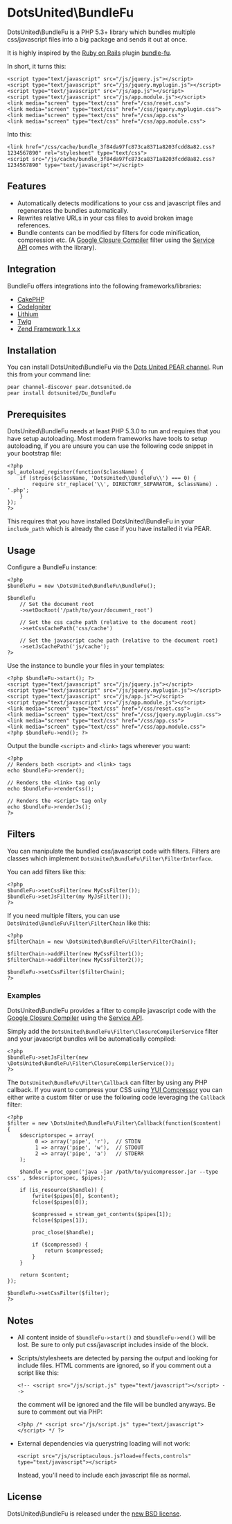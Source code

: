 DotsUnited\BundleFu
===========

DotsUnited\BundleFu is a PHP 5.3+ library which bundles multiple css/javascript files into a big package and sends it out at once.

It is highly inspired by the [Ruby on Rails](http://rubyonrails.org) plugin [bundle-fu](http://code.google.com/p/bundle-fu/).

In short, it turns this:

    <script type="text/javascript" src="/js/jquery.js"></script>
    <script type="text/javascript" src="/js/jquery.myplugin.js"></script>
    <script type="text/javascript" src="/js/app.js"></script>
    <script type="text/javascript" src="/js/app.module.js"></script>
    <link media="screen" type="text/css" href="/css/reset.css">
    <link media="screen" type="text/css" href="/css/jquery.myplugin.css">
    <link media="screen" type="text/css" href="/css/app.css">
    <link media="screen" type="text/css" href="/css/app.module.css">

Into this:

    <link href="/css/cache/bundle_3f84da97fc873ca8371a8203fcdd8a82.css?1234567890" rel="stylesheet" type="text/css">
    <script src="/js/cache/bundle_3f84da97fc873ca8371a8203fcdd8a82.css?1234567890" type="text/javascript"></script>

## Features ##

  * Automatically detects modifications to your css and javascript files and regenerates the bundles automatically.
  * Rewrites relative URLs in your css files to avoid broken image references.
  * Bundle contents can be modified by filters for code minification, compression etc. (A [Google Closure Compiler](http://code.google.com/closure/compiler/) filter using the [Service API](http://code.google.com/closure/compiler/docs/api-ref.html) comes with the library).

## Integration ##

BundleFu offers integrations into the following frameworks/libraries:

  * [CakePHP](https://github.com/dotsunited/du-bundlefu/tree/master/integration/cakephp/)
  * [CodeIgniter](https://github.com/dotsunited/du-bundlefu/tree/master/integration/codeigniter/)
  * [Lithium](https://github.com/dotsunited/du-bundlefu/tree/master/integration/lithium/)
  * [Twig](https://github.com/dotsunited/du-bundlefu/tree/master/integration/twig/)
  * [Zend Framework 1.x.x](https://github.com/dotsunited/du-bundlefu/tree/master/integration/zf1/)

## Installation ##

You can install DotsUnited\BundleFu via the [Dots United PEAR channel](http://pear.dotsunited.de). Run this from your command line:

    pear channel-discover pear.dotsunited.de
    pear install dotsunited/Du_BundleFu

## Prerequisites ##

DotsUnited\BundleFu needs at least PHP 5.3.0 to run and requires that you have setup autoloading. Most modern frameworks have tools to setup autoloading, if you are unsure you can use the following code snippet in your bootstrap file:

    <?php
    spl_autoload_register(function($className) {
        if (strpos($className, 'DotsUnited\\BundleFu\\') === 0) {
            require str_replace('\\', DIRECTORY_SEPARATOR, $className) . '.php';
        }
    });
    ?>

This requires that you have installed DotsUnited\BundleFu in your `include_path` which is already the case if you have installed it via PEAR.

## Usage ##

Configure a BundleFu instance:

    <?php
    $bundleFu = new \DotsUnited\BundleFu\BundleFu();

    $bundleFu
        // Set the document root
        ->setDocRoot('/path/to/your/document_root')

        // Set the css cache path (relative to the document root)
        ->setCssCachePath('css/cache')

        // Set the javascript cache path (relative to the document root)
        ->setJsCachePath('js/cache');
    ?>

Use the instance to bundle your files in your templates:

    <?php $bundleFu->start(); ?>
    <script type="text/javascript" src="/js/jquery.js"></script>
    <script type="text/javascript" src="/js/jquery.myplugin.js"></script>
    <script type="text/javascript" src="/js/app.js"></script>
    <script type="text/javascript" src="/js/app.module.js"></script>
    <link media="screen" type="text/css" href="/css/reset.css">
    <link media="screen" type="text/css" href="/css/jquery.myplugin.css">
    <link media="screen" type="text/css" href="/css/app.css">
    <link media="screen" type="text/css" href="/css/app.module.css">
    <?php $bundleFu->end(); ?>

Output the bundle `<script>` and `<link>` tags wherever you want:

    <?php
    // Renders both <script> and <link> tags
    echo $bundleFu->render();

    // Renders the <link> tag only
    echo $bundleFu->renderCss();

    // Renders the <script> tag only
    echo $bundleFu->renderJs();
    ?>

## Filters ##

You can manipulate the bundled css/javascript code with filters. Filters are classes which implement `DotsUnited\BundleFu\Filter\FilterInterface`.

You can add filters like this:

    <?php
    $bundleFu->setCssFilter(new MyCssFilter());
    $bundleFu->setJsFilter(my MyJsFilter());
    ?>

If you need multiple filters, you can use `DotsUnited\BundleFu\Filter\FilterChain` like this:

    <?php
    $filterChain = new \DotsUnited\BundleFu\Filter\FilterChain();

    $filterChain->addFilter(new MyCssFilter1());
    $filterChain->addFilter(new MyCssFilter2());

    $bundleFu->setCssFilter($filterChain);
    ?>

### Examples ###

DotsUnited\BundleFu provides a filter to compile javascript code with the [Google Closure Compiler](http://code.google.com/closure/compiler/) using the [Service API](http://code.google.com/closure/compiler/docs/api-ref.html).

Simply add the `DotsUnited\BundleFu\Filter\ClosureCompilerService` filter and your javascript bundles will be automatically compiled:

    <?php
    $bundleFu->setJsFilter(new \DotsUnited\BundleFu\Filter\ClosureCompilerService());
    ?>

The `DotsUnited\BundleFu\Filter\Callback` can filter by using any PHP callback. If you want to compress your CSS using [YUI Compressor](http://developer.yahoo.com/yui/compressor/) you can either write a custom filter or use the following code leveraging the `Callback` filter:

    <?php
    $filter = new \DotsUnited\BundleFu\Filter\Callback(function($content) {
        $descriptorspec = array(
             0 => array('pipe', 'r'),  // STDIN
             1 => array('pipe', 'w'),  // STDOUT
             2 => array('pipe', 'a')   // STDERR
        );

        $handle = proc_open('java -jar /path/to/yuicompressor.jar --type css' , $descriptorspec, $pipes);

        if (is_resource($handle)) {
            fwrite($pipes[0], $content);
            fclose($pipes[0]);

            $compressed = stream_get_contents($pipes[1]);
            fclose($pipes[1]);

            proc_close($handle);

            if ($compressed) {
                return $compressed;
            }
        }

        return $content;
    });

    $bundleFu->setCssFilter($filter);
    ?>

## Notes ##

  * All content inside of `$bundleFu->start()` and `$bundleFu->end()` will be lost. Be sure to only put css/javascript includes inside of the block.
  * Scripts/stylesheets are detected by parsing the output and looking for include files. HTML comments are ignored, so if you comment out a script like this:

        <!-- <script src="/js/script.js" type="text/javascript"></script> -->

    the comment will be ignored and the file will be bundled anyways. Be sure to comment out via PHP:

        <?php /* <script src="/js/script.js" type="text/javascript"></script> */ ?>

  * External dependencies via querystring loading will not work:

        <script src="/js/scriptaculous.js?load=effects,controls" type="text/javascript"></script>

    Instead, you'll need to include each javascript file as normal.

## License ##

DotsUnited\BundleFu is released under the [new BSD license](https://github.com/dotsunited/du-bundlefu/blob/master/LICENSE).
